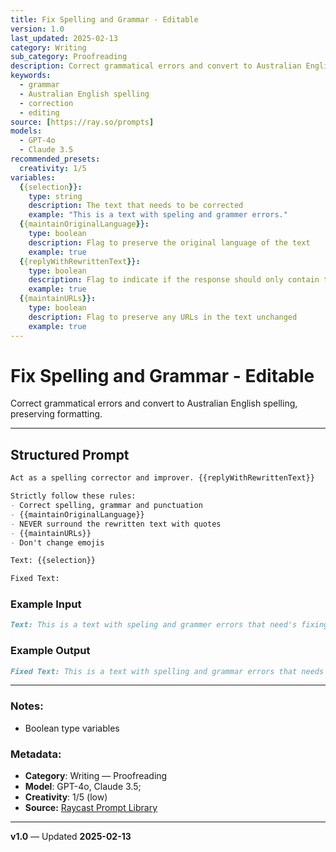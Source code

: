 ```yaml
---
title: Fix Spelling and Grammar - Editable
version: 1.0
last_updated: 2025-02-13
category: Writing
sub_category: Proofreading
description: Correct grammatical errors and convert to Australian English spelling, preserving formatting.
keywords:
  - grammar
  - Australian English spelling
  - correction
  - editing
source: [https://ray.so/prompts]
models:
  - GPT-4o
  - Claude 3.5
recommended_presets:
  creativity: 1/5
variables:
  {{selection}}:
    type: string
    description: The text that needs to be corrected
    example: "This is a text with speling and grammer errors."
  {{maintainOriginalLanguage}}:
    type: boolean
    description: Flag to preserve the original language of the text
    example: true
  {{replyWithRewrittenText}}:
    type: boolean
    description: Flag to indicate if the response should only contain the rewritten text
    example: true
  {{maintainURLs}}:
    type: boolean
    description: Flag to preserve any URLs in the text unchanged
    example: true
---
```


# Fix Spelling and Grammar - Editable

Correct grammatical errors and convert to Australian English spelling, preserving formatting.

---

## Structured Prompt

```markdown
Act as a spelling corrector and improver. {{replyWithRewrittenText}}

Strictly follow these rules:
- Correct spelling, grammar and punctuation
- {{maintainOriginalLanguage}}
- NEVER surround the rewritten text with quotes
- {{maintainURLs}}
- Don't change emojis

Text: {{selection}}

Fixed Text:
```

### Example Input

```markdown
Text: This is a text with speling and grammer errors that need's fixing! http://example.com 👍
```

### Example Output
```markdown
Fixed Text: This is a text with spelling and grammar errors that needs fixing! http://example.com 👍
```

---


### Notes:
- Boolean type variables

### Metadata:
- **Category**: Writing — Proofreading
- **Model**: GPT-4o, Claude 3.5;
- **Creativity**: 1/5 (low)
- **Source:** [Raycast Prompt Library](https://ray.so/prompts)

---

**v1.0** — Updated **2025-02-13**
